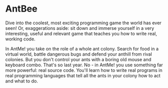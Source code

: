 # AntBee
Dive into the coolest, most exciting programming game the world has ever seen! Or, exaggerations aside: sit down and immerse yourself in a very interesting, useful and relevant game that teaches you how to write real, working code.

In AntMe! you take on the role of a whole ant colony. Search for food in a virtual world, battle dangerous bugs and defend your anthill from rival colonies. But you don't control your ants with a boring old mouse and keyboard combo. That's so last year. No - in AntMe! you use something far more powerful: real source code. You'll learn how to write real programs in real programming languages that tell all the ants in your colony how to act and what to do.

